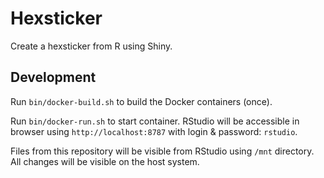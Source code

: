 # Hexsticker

Create a hexsticker from R using Shiny.

## Development

Run `bin/docker-build.sh` to build the Docker containers (once).

Run `bin/docker-run.sh` to start container. RStudio will be accessible in browser using `http://localhost:8787` with login & password: `rstudio`.

Files from this repository will be visible from RStudio using `/mnt` directory. All changes will be visible on the host system.
